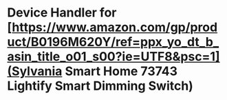 # Device Handler for [https://www.amazon.com/gp/product/B0196M620Y/ref=ppx_yo_dt_b_asin_title_o01_s00?ie=UTF8&psc=1](Sylvania Smart Home 73743 Lightify Smart Dimming Switch)

